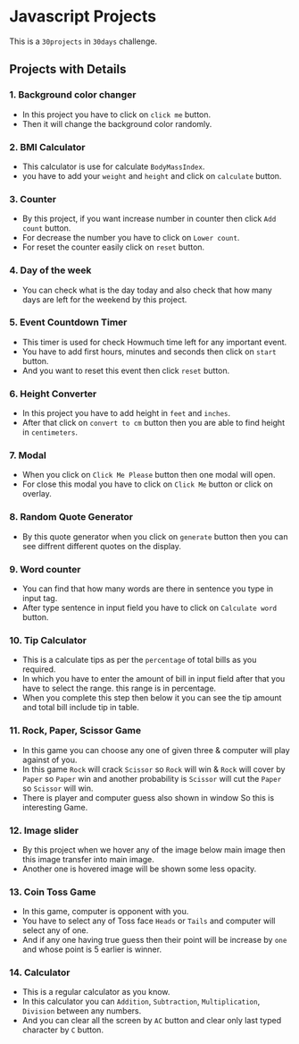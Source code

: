 # Javascript Projects

This is a `30projects` in `30days` challenge.



## Projects with Details

### 1. Background color changer
  - In this project you have to click on `click me` button.
  - Then it will change the background color randomly.

### 2. BMI Calculator
  - This calculator is use for calculate `BodyMassIndex`.
  - you have to add your `weight` and `height` and click on `calculate` button.

### 3. Counter
  - By this project, if you want increase number in counter then click `Add count` button.
  - For decrease the number you have to click on `Lower count`.
  - For reset the counter easily click on `reset` button.

### 4. Day of the week
  - You can check what is the day today and also check that how many days are left for the weekend by this project.

### 5. Event Countdown Timer
  - This timer is used for check Howmuch time left for any important event.
  - You have to add first hours, minutes and seconds then click on `start` button.
  - And you want to reset this event then click `reset` button.

### 6. Height Converter
  - In this project you have to add height in `feet` and `inches`.
  - After that click on `convert to cm` button then you are able to find height in `centimeters`.

### 7. Modal
  - When you click on `Click Me Please` button then one modal will open.
  - For close this modal you have to click on `Click Me` button or click on overlay.

### 8. Random Quote Generator
  - By this quote generator when you click on `generate` button then you can see diffrent different quotes on the display.

### 9. Word counter
  - You can find that how many words are there in sentence you type in input tag.
  - After type sentence in input field you have to click on `Calculate word` button.

### 10. Tip Calculator
  - This is a calculate tips as per the `percentage` of total bills as you required.
  - In which you have to enter the amount of bill in input field after that you have to select the range. this range is in percentage.
  - When you complete this step then below it you can see the tip amount and total bill include tip in table.

### 11. Rock, Paper, Scissor Game
  - In this game you can choose any one of given three & computer will play against of you.
  - In this game `Rock` will crack `Scissor` so `Rock` will win & `Rock` will cover by `Paper` so `Paper` win and another probability is `Scissor`     will cut the `Paper` so `Scissor` will win.
  - There is player and computer guess also shown in window So this is interesting Game.

### 12. Image slider
  - By this project when we hover any of the image below main image then this image transfer into main image.
  - Another one is hovered image will be shown some less opacity.

### 13. Coin Toss Game
  - In this game, computer is opponent with you.
  - You have to select any of Toss face `Heads` or `Tails` and computer will select any of one.
  - And if any one having true guess then their point will be increase by `one` and whose point is 5 earlier is winner.

### 14. Calculator
  - This is a regular calculator as you know.
  - In this calculator you can `Addition`, `Subtraction`, `Multiplication`, `Division` between any numbers.
  - And you can clear all the screen by `AC` button and clear only last typed character by `C` button.
